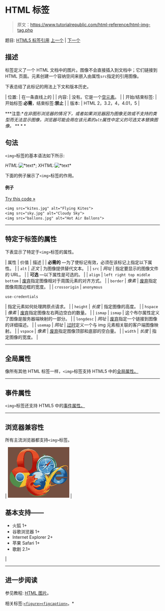 # HTML 标签

> 原文：<https://www.tutorialrepublic.com/html-reference/html-img-tag.php>

题目: [HTML5 标签引用](html5-tags.php) [上一个](html-iframe-tag.php) | [下一个](html-input-tag.php)

## 描述

标签定义了一个 HTML 文档中的图片。图像不会直接插入到文档中；它们链接到 HTML 页面。元素创建一个容纳空间来嵌入由属性`src`指定的引用图像。

下表总结了此标记的用法上下文和版本历史。

| 位置: | 在一条直线上的 |
| 内容: | 没有。它是一个[空元素](../html-tutorial/html-elements.php#empty-elements)。 |
| 开始/结束标签: | 开始标签:**必需**，结束标签:**禁止** |
| 版本: | HTML 2，3.2，4，4.01，5 |

 ***注意:**在非图形浏览器的情况下，或者如果浏览器因为图像无效或不支持的类型而无法显示图像，浏览器可能会用在该元素的`alt`属性中定义的可选文本替换图像。*  ** * *

## 句法

`<img>`标签的基本语法如下所示:

*HTML:*<img src="*URL*" alt="*text*">; *XHTML:*<img src="*URL*" alt="*text*" />

下面的例子展示了`<img>`标签的作用。

#### 例子

[Try this code »](../codelab.php?topic=html&file=img-tag "Try this code using online Editor")

```
<img src="kites.jpg" alt="Flying Kites">
<img src="sky.jpg" alt="Cloudy Sky">
<img src="ballons.jpg" alt="Hot Air Ballons">
```

* * *

## 特定于标签的属性

下表显示了特定于`<img>`标签的属性。

| 属性 | 价值 | 描述 |
| **必需的** —为了使标记有效，必须在该标记上指定以下属性。 |
| `alt` | *正文* | 为图像提供替代文本。 |
| `src` | *网址* | 指定要显示的图像文件的 URL。 |
| **可选** —以下属性是可选的。 |
| `align` | `left
right
top
middle
bottom` | [废弃](../definitions.php#obsolete "Not supported in HTML5")指定图像相对于周围元素的对齐方式。 |
| `border` | *像素* | [废弃](../definitions.php#obsolete "Not supported in HTML5")指定图像周围边框的宽度。 |
| `crossorigin` | `anonymous`

```
use-credentials
```

 | 指定元素如何处理跨原点请求。 |
| `height` | *长度* | 指定图像的高度。 |
| `hspace` | *像素* | [废弃](../definitions.php#obsolete "Not supported in HTML5")指定图像左右两边空白的数量。 |
| `ismap` | `ismap` | 这个布尔属性定义了图像是服务器端映射的一部分。 |
| `longdesc` | *网址* | [废弃](../definitions.php#obsolete "Not supported in HTML5")指定一个链接到图像的详细描述。 |
| `usemap` | *网址* | [过时](../definitions.php#obsolete "Not supported in HTML5")定义一个与 img 元素相关联的客户端图像映射。 |
| `vspace` | *像素* | [废弃](../definitions.php#obsolete "Not supported in HTML5")指定图像顶部和底部的空白量。 |
| `width` | *长度* | 指定图像的宽度。 |

* * *

## 全局属性

像所有其他 HTML 标签一样，`<img>`标签支持 HTML5 中的[全局属性。](html5-global-attributes.php)

* * *

## 事件属性

`<img>`标签还支持 HTML5 中的[事件属性。](html5-event-attributes.php)

* * *

## 浏览器兼容性

所有主流浏览器都支持`<img>`标签。

| ![Browsers Icon](img/e9331123c77668c1832e541c2fca1002.png) | 

## 基本支持——

*   火狐 1+
*   谷歌浏览器 1+
*   Internet Explorer 2+
*   苹果 Safari 1+
*   歌剧 2.1+

 |

* * *

## 进一步阅读

参见教程: [HTML 图片](../html-tutorial/html-images.php)。

相关标签:[`<figure>`](html5-figure-tag.php)[`<figcaption>`](html5-figcaption-tag.php)。*